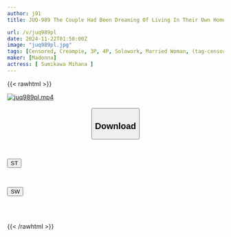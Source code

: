 ```yaml
---
author: j91
title: JUQ-989 The Couple Had Been Dreaming Of Living In Their Own Home In The Countryside For Many Years, But They Were About To Start... But The Manual Laborers Who Came To Do The Renovations Got Them Gangbanged And Creampied. Mika Sumikawa

url: /v/juq989pl
date: 2024-11-22T01:50:00Z
image: "juq989pl.jpg"
tags: [Censored, Creampie, 3P, 4P, Solowork, Married Woman, (tag-censored), Mature Woman	]
maker: [Madonna]
actress: [ Sumikawa Mihana ]
---
```



{{< rawhtml >}}

<div class="video" data-videoid="MXoLyB6Qa4Im4Xz">
    <a href="javascript:;">
        <img src="/v/juq989pl/juq989pl.jpg" width="WIDTH" height="HEIGHT" alt="juq989pl.mp4" loading="lazy">
    </a>
</div>

<script type="text/javascript" src="https://j91.asia/asset/on-demand-st.js"></script>

<br>
  <link rel="stylesheet" href="https://j91.asia/asset/bs5.css">
  
  <center>
  <button class="btn btn-primary" type="button" data-bs-toggle="collapse" data-bs-target=".multi-collapse" aria-expanded="false" aria-controls="multiCollapseExample1 multiCollapseExample2"><h2>Download</h2></button></center>
</p>
<div class="row">
  <div class="col">
    <div class="collapse multi-collapse" id="multiCollapseExample1">
      <div class="card card-body">
	      	      <br>
<div class="buttons">  
<p><a href="/v/juq989pl/st.html" target="_blank"><button class="btn-hover color-3"><i class="fa fa-download"></i> ST</button></a></p></div>
    </div>
  </div>
</div>
  <div class="col">
    <div class="collapse multi-collapse" id="multiCollapseExample2">
      <div class="card card-body">
	      <br>
<div class="buttons">
<p><a href="/v/juq989pl/sw.html" target="_blank"><button class="btn-hover color-2"><i class="fa fa-download"></i> SW</button></a></p></div>
<br><br>
      </div>
    </div>
  </div>
</div>

{{< /rawhtml >}}